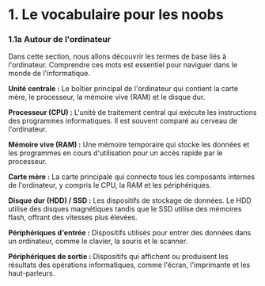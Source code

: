# 1. Le vocabulaire pour les noobs
### 1.1a Autour de l'ordinateur
Dans cette section, nous allons découvrir les termes de base liés à l'ordinateur. Comprendre ces mots est essentiel pour naviguer dans le monde de l'informatique.

**Unité centrale :** Le boîtier principal de l'ordinateur qui contient la carte mère, le processeur, la mémoire vive (RAM) et le disque dur.

**Processeur (CPU) :** L'unité de traitement central qui exécute les instructions des programmes informatiques. Il est souvent comparé au cerveau de l'ordinateur.

**Mémoire vive (RAM) :** Une mémoire temporaire qui stocke les données et les programmes en cours d'utilisation pour un accès rapide par le processeur.

**Carte mère :** La carte principale qui connecte tous les composants internes de l'ordinateur, y compris le CPU, la RAM et les périphériques.

**Disque dur (HDD) / SSD :** Les dispositifs de stockage de données. Le HDD utilise des disques magnétiques tandis que le SSD utilise des mémoires flash, offrant des vitesses plus élevées.

**Périphériques d'entrée :** Dispositifs utilisés pour entrer des données dans un ordinateur, comme le clavier, la souris et le scanner.

**Périphériques de sortie :** Dispositifs qui affichent ou produisent les résultats des opérations informatiques, comme l'écran, l'imprimante et les haut-parleurs.
